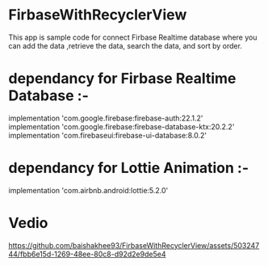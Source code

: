 # FirbaseWithRecyclerView
This app is sample code for connect Firbase Realtime database where you can add the data ,retrieve the data, search the data, and sort by order.

# dependancy for Firbase Realtime Database :- 
 implementation 'com.google.firebase:firebase-auth:22.1.2'<br>
 implementation 'com.google.firebase:firebase-database-ktx:20.2.2'<br>
 implementation 'com.firebaseui:firebase-ui-database:8.0.2'

# dependancy for Lottie Animation :- 
implementation 'com.airbnb.android:lottie:5.2.0'

# Vedio

https://github.com/baishakhee93/FirbaseWithRecyclerView/assets/50324744/fbb6e15d-1269-48ee-80c8-d92d2e9de5e4

